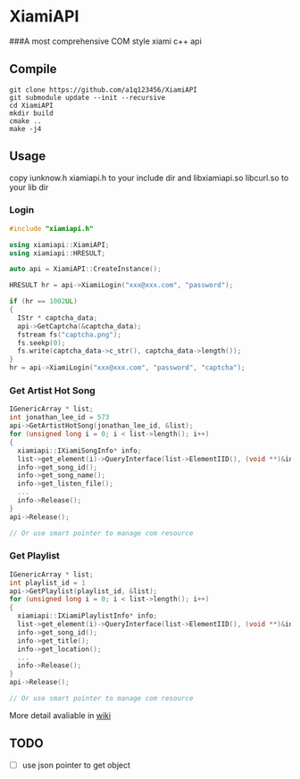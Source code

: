 # XiamiAPI
###A most comprehensive COM style xiami c++ api

## Compile
```shell
git clone https://github.com/a1q123456/XiamiAPI
git submodule update --init --recursive
cd XiamiAPI
mkdir build
cmake ..
make -j4
```

## Usage

copy iunknow.h xiamiapi.h to your include dir and libxiamiapi.so libcurl.so to your lib dir

### Login

```C++
#include "xiamiapi.h"

using xiamiapi::XiamiAPI;
using xiamiapi::HRESULT;

auto api = XiamiAPI::CreateInstance();

HRESULT hr = api->XiamiLogin("xxx@xxx.com", "password");

if (hr == 1002UL)
{
  IStr * captcha_data;
  api->GetCaptcha(&captcha_data);
  fstream fs("captcha.png");
  fs.seekp(0);
  fs.write(captcha_data->c_str(), captcha_data->length());
}
hr = api->XiamiLogin("xxx@xxx.com", "password", "captcha");
```

### Get Artist Hot Song
```C++
IGenericArray * list;
int jonathan_lee_id = 573
api->GetArtistHotSong(jonathan_lee_id, &list);
for (unsigned long i = 0; i < list->length(); i++)
{
  xiamiapi::IXiamiSongInfo* info;
  list->get_element(i)->QueryInterface(list->ElementIID(), (void **)&info);
  info->get_song_id();
  info->get_song_name();
  info->get_listen_file();
  ...
  info->Release();
}
api->Release();

// Or use smart pointer to manage com resource
```

### Get Playlist

```C++
IGenericArray * list;
int playlist_id = 1
api->GetPlaylist(playlist_id, &list);
for (unsigned long i = 0; i < list->length(); i++)
{
  xiamiapi::IXiamiPlaylistInfo* info;
  list->get_element(i)->QueryInterface(list->ElementIID(), (void **)&info);
  info->get_song_id();
  info->get_title();
  info->get_location();
  ...
  info->Release();
}
api->Release();

// Or use smart pointer to manage com resource
```

More detail avaliable in [wiki](https://github.com/a1q123456/XiamiAPI/wiki)

## TODO
- [ ] use json pointer to get object
